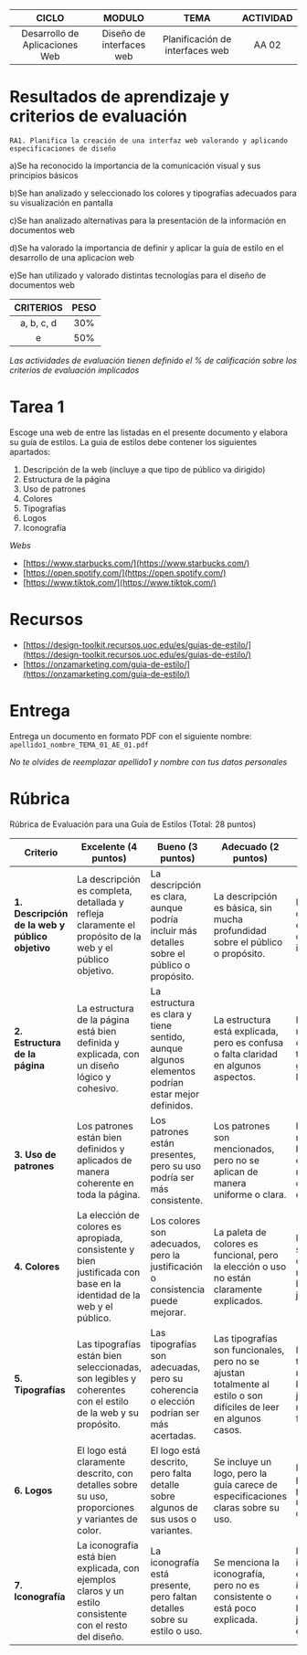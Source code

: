 | CICLO | MODULO  | TEMA  | ACTIVIDAD |
|:-------------:|:---------------:|:---------------:|:-------------:|
| Desarrollo de Aplicaciones Web | Diseño de interfaces web  | Planificación de interfaces web         | AA 02 |


# Resultados de aprendizaje y criterios de evaluación

```
RA1. Planifica la creación de una interfaz web valorando y aplicando especificaciones de diseño
```
a)Se ha reconocido la importancia de la comunicación visual y sus principios básicos

b)Se han analizado y seleccionado los colores y tipografías adecuados para su visualización en pantalla	

c)Se han analizado alternativas para la presentación de la información en documentos web

d)Se ha valorado la importancia de definir y aplicar la guía de estilo en el desarrollo de una aplicacion web

e)Se han utilizado y valorado distintas tecnologías para el diseño de documentos web

| CRITERIOS | PESO |
|:-------------:|:---------------:|
| a, b, c, d | 30%  |
| e | 50%  |

*Las actividades de evaluación tienen definido el % de calificación sobre los criterios de evaluación implicados*

# Tarea 1

Escoge una web de entre las listadas en el presente documento y elabora su guía de estilos. La guia de estilos debe contener los siguientes apartados:

1. Descripción de la web (incluye a que tipo de público va dirigido)
1. Estructura de la página
1. Uso de patrones
1. Colores
1. Tipografías
1. Logos
1. Iconografía

_Webs_
- [https://www.starbucks.com/](https://www.starbucks.com/)
- [https://open.spotify.com/](https://open.spotify.com/)
- [https://www.tiktok.com/](https://www.tiktok.com/)

# Recursos

- [https://design-toolkit.recursos.uoc.edu/es/guias-de-estilo/](https://design-toolkit.recursos.uoc.edu/es/guias-de-estilo/)
- [https://onzamarketing.com/guia-de-estilo/](https://onzamarketing.com/guia-de-estilo/)

# Entrega 

Entrega un documento en formato PDF con el siguiente nombre: `apellido1_nombre_TEMA_01_AE_01.pdf`

*No te olvides de reemplazar apellido1 y nombre con tus datos personales*

# Rúbrica

Rúbrica de Evaluación para una Guía de Estilos (Total: 28 puntos)

| **Criterio**                               | **Excelente (4 puntos)**                                              | **Bueno (3 puntos)**                                                 | **Adecuado (2 puntos)**                                              | **Insuficiente (1 punto)**                                             | **No entregado (0 puntos)**                                            |
|--------------------------------------------|-----------------------------------------------------------------------|----------------------------------------------------------------------|----------------------------------------------------------------------|----------------------------------------------------------------------|----------------------------------------------------------------------|
| **1. Descripción de la web y público objetivo** | La descripción es completa, detallada y refleja claramente el propósito de la web y el público objetivo. | La descripción es clara, aunque podría incluir más detalles sobre el público o propósito. | La descripción es básica, sin mucha profundidad sobre el público o propósito. | La descripción es muy vaga o incompleta. | No se ha incluido una descripción clara o se omiten aspectos importantes del público. |
| **2. Estructura de la página**             | La estructura de la página está bien definida y explicada, con un diseño lógico y cohesivo. | La estructura es clara y tiene sentido, aunque algunos elementos podrían estar mejor definidos. | La estructura está explicada, pero es confusa o falta claridad en algunos aspectos. | La estructura no está bien definida o tiene grandes lagunas. | No se ha explicado la estructura de la página. |
| **3. Uso de patrones**                     | Los patrones están bien definidos y aplicados de manera coherente en toda la página. | Los patrones están presentes, pero su uso podría ser más consistente. | Los patrones son mencionados, pero no se aplican de manera uniforme o clara. | Los patrones no están bien explicados o no son consistentes en el diseño. | No se mencionan ni aplican patrones claros en el diseño de la página. |
| **4. Colores**                             | La elección de colores es apropiada, consistente y bien justificada con base en la identidad de la web y el público. | Los colores son adecuados, pero la justificación o consistencia puede mejorar. | La paleta de colores es funcional, pero la elección o uso no están claramente explicados. | Los colores son confusos o no están bien justificados. | Los colores no están bien definidos o no se ajustan a la identidad de la web. | 
| **5. Tipografías**                         | Las tipografías están bien seleccionadas, son legibles y coherentes con el estilo de la web y su propósito. | Las tipografías son adecuadas, pero su coherencia o elección podrían ser más acertadas. | Las tipografías son funcionales, pero no se ajustan totalmente al estilo o son difíciles de leer en algunos casos. | Las tipografías no están bien justificadas o no son funcionales. | No se mencionan las tipografías en la guía. | 
| **6. Logos**                               | El logo está claramente descrito, con detalles sobre su uso, proporciones y variantes de color. | El logo está descrito, pero falta detalle sobre algunos de sus usos o variantes. | Se incluye un logo, pero la guía carece de especificaciones claras sobre su uso. | El logo está presente, pero su uso no está bien definido. | No se incluye un logo o no se explica su uso en el contexto de la web. | 
| **7. Iconografía**                         | La iconografía está bien explicada, con ejemplos claros y un estilo consistente con el resto del diseño. | La iconografía está presente, pero faltan detalles sobre su estilo o uso. | Se menciona la iconografía, pero no es consistente o está poco explicada. | La iconografía es inconsistente o no está bien justificada en el diseño. | No se incluye iconografía o está completamente ausente de la guía. |
